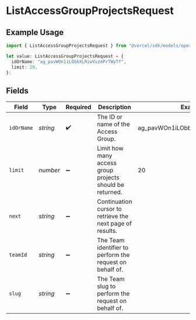 # ListAccessGroupProjectsRequest

## Example Usage

```typescript
import { ListAccessGroupProjectsRequest } from "@vercel/sdk/models/operations";

let value: ListAccessGroupProjectsRequest = {
  idOrName: "ag_pavWOn1iLObbXLRiwVvzmPrTWyTf",
  limit: 20,
};
```

## Fields

| Field                                                     | Type                                                      | Required                                                  | Description                                               | Example                                                   |
| --------------------------------------------------------- | --------------------------------------------------------- | --------------------------------------------------------- | --------------------------------------------------------- | --------------------------------------------------------- |
| `idOrName`                                                | *string*                                                  | :heavy_check_mark:                                        | The ID or name of the Access Group.                       | ag_pavWOn1iLObbXLRiwVvzmPrTWyTf                           |
| `limit`                                                   | *number*                                                  | :heavy_minus_sign:                                        | Limit how many access group projects should be returned.  | 20                                                        |
| `next`                                                    | *string*                                                  | :heavy_minus_sign:                                        | Continuation cursor to retrieve the next page of results. |                                                           |
| `teamId`                                                  | *string*                                                  | :heavy_minus_sign:                                        | The Team identifier to perform the request on behalf of.  |                                                           |
| `slug`                                                    | *string*                                                  | :heavy_minus_sign:                                        | The Team slug to perform the request on behalf of.        |                                                           |